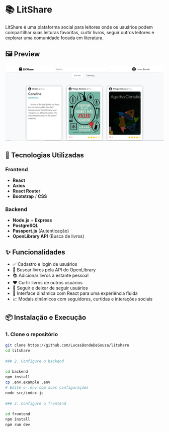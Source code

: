 # 📚 LitShare

LitShare é uma plataforma social para leitores onde os usuários podem compartilhar suas leituras favoritas, curtir livros, seguir outros leitores e explorar uma comunidade focada em literatura.

## 🖼️ Preview

![LitShare Screenshot](./preview.png)

## 🚀 Tecnologias Utilizadas

### Frontend
- **React**
- **Axios**
- **React Router**
- **Bootstrap** / **CSS**

### Backend
- **Node.js** + **Express**
- **PostgreSQL**
- **Passport.js** (Autenticação)
- **OpenLibrary API** (Busca de livros)

## ✨ Funcionalidades

- ✅ Cadastro e login de usuários
- 🔎 Buscar livros pela API do OpenLibrary
- 📚 Adicionar livros à estante pessoal
- ❤️ Curtir livros de outros usuários
- 👥 Seguir e deixar de seguir usuários
- 💬 Interface dinâmica com React para uma experiência fluida
- 📈 Modais dinâmicos com seguidores, curtidas e interações sociais

## 📦 Instalação e Execução

### 1. Clone o repositório

```bash
git clone https://github.com/LucasBondeDeSouza/litshare
cd litshare

### 2. Configure o backend

cd backend
npm install
cp .env.example .env
# Edite o .env com suas configurações
node src/index.js

### 3. Configure o frontend

cd frontend
npm install
npm run dev
